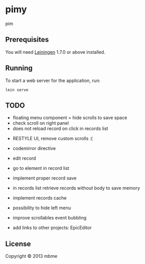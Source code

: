 # pimy

pim

## Prerequisites

You will need [Leiningen][1] 1.7.0 or above installed.

[1]: https://github.com/technomancy/leiningen

## Running

To start a web server for the application, run:

    lein serve

## TODO
+ floating menu component
= hide scrolls to save space
+ check scroll on right panel
+ does not reload record on click in records list
- RESTYLE UI, remove custom scrolls :(
- codemirror directive
- edit record
- go to element in record list
- implement proper record save
- in records list retrieve records without body to save memory
- implement records cache
- possibility to hide left menu

- improve scrollables event bubbling
- add links to other projects: EpicEditor

## License

Copyright © 2013 mbme
